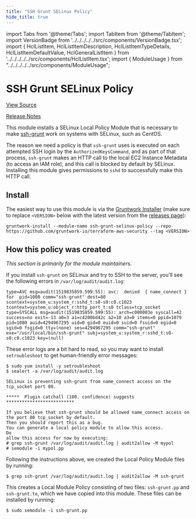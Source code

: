 ```yaml
---
title: "SSH Grunt SELinux Policy"
hide_title: true
---
```


import Tabs from '@theme/Tabs';
import TabItem from '@theme/TabItem';
import VersionBadge from '../../../../../src/components/VersionBadge.tsx';
import { HclListItem, HclListItemDescription, HclListItemTypeDetails, HclListItemDefaultValue, HclGeneralListItem } from '../../../../../src/components/HclListItem.tsx';
import { ModuleUsage } from "../../../../../src/components/ModuleUsage";

<VersionBadge repoTitle="Security Modules" version="1.0.2" lastModifiedVersion="0.44.10"/>

# SSH Grunt SELinux Policy

<a href="https://github.com/gruntwork-io/terraform-aws-security/tree/v1.0.2/modules/ssh-grunt-selinux-policy" className="link-button" title="View the source code for this module in GitHub.">View Source</a>

<a href="https://github.com/gruntwork-io/terraform-aws-security/releases/tag/v0.44.10" className="link-button" title="Release notes for only versions which impacted this module.">Release Notes</a>

This module installs a SELinux Local Policy Module that is necessary to make [ssh-grunt](https://github.com/gruntwork-io/terraform-aws-security/tree/v1.0.2/modules/ssh-grunt) work on
systems with SELinux, such as CentOS.

The reason we need a policy is that `ssh-grunt` uses is executed on each attempted SSH login by the
`AuthorizedKeysCommand`, and as part of that process, `ssh-grunt` makes an HTTP call to the local EC2 Instance Metadata
(to access an IAM role), and this call is blocked by default by SELinux. Installing this module gives permissions to
`sshd` to successfully make this HTTP call.

## Install

The easiest way to use this module is via the [Gruntwork
Installer](https://github.com/gruntwork-io/gruntwork-installer) (make sure to replace `<VERSION>` below with the latest
version from the [releases page](https://github.com/gruntwork-io/terraform-aws-security/releases)):

```
gruntwork-install --module-name ssh-grunt-selinux-policy --repo https://github.com/gruntwork-io/terraform-aws-security --tag <VERSION>
```

## How this policy was created

*This section is primarily for the module maintainers*.

If you install `ssh-grunt` on SELinux and try to SSH to the server, you'll see the following errors in
`/var/log/audit/audit.log`:

```
type=AVC msg=audit(1519835859.599:55): avc:  denied  { name_connect } for  pid=1080 comm="ssh-grunt" dest=80 scontext=system_u:system_r:sshd_t:s0-s0:c0.c1023 tcontext=system_u:object_r:http_port_t:s0 tclass=tcp_socket
type=SYSCALL msg=audit(1519835859.599:55): arch=c000003e syscall=42 success=no exit=-13 a0=3 a1=c4200bd42c a2=10 a3=0 items=0 ppid=1079 pid=1080 auid=4294967295 uid=0 gid=0 euid=0 suid=0 fsuid=0 egid=0 sgid=0 fsgid=0 tty=(none) ses=4294967295 comm="ssh-grunt" exe="/usr/local/bin/ssh-grunt" subj=system_u:system_r:sshd_t:s0-s0:c0.c1023 key=(null)
```

These error logs are a bit hard to read, so you may want to install `setroubleshoot` to get human-friendly error
messages:

```
$ sudo yum install -y setroubleshoot
$ sealert -a /var/log/audit/audit.log

SELinux is preventing ssh-grunt from name_connect access on the tcp_socket port 80.

*****  Plugin catchall (100. confidence) suggests   **************************

If you believe that ssh-grunt should be allowed name_connect access on the port 80 tcp_socket by default.
Then you should report this as a bug.
You can generate a local policy module to allow this access.
Do
allow this access for now by executing:
# grep ssh-grunt /var/log/audit/audit.log | audit2allow -M mypol
# semodule -i mypol.pp
```

Following the instructions above, we created the Local Policy Module files by running:

```
$ grep ssh-grunt /var/log/audit/audit.log | audit2allow -M ssh-grunt
```

This creates a Local Module Policy consisting of two files: `ssh-grunt.pp` and `ssh-grunt.te`, which we have copied into
this module. These files can be installed by running:

```
$ sudo semodule -i ssh-grunt.pp
```

<!-- ##DOCS-SOURCER-START
{
  "originalSources": [
    "https://github.com/gruntwork-io/terraform-aws-security/tree/v1.0.2/modules/ssh-grunt-selinux-policy/readme.md",
    "https://github.com/gruntwork-io/terraform-aws-security/tree/v1.0.2/modules/ssh-grunt-selinux-policy/variables.tf",
    "https://github.com/gruntwork-io/terraform-aws-security/tree/v1.0.2/modules/ssh-grunt-selinux-policy/outputs.tf"
  ],
  "sourcePlugin": "module-catalog-api",
  "hash": "042683a8fc87bb0f9f1536f40ca76b57"
}
##DOCS-SOURCER-END -->
